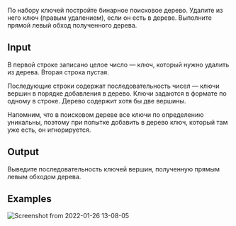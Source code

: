 По набору ключей постройте бинарное поисковое дерево. Удалите из него ключ (правым удалением), если он есть в дереве. Выполните прямой левый обход полученного дерева.

## Input
В первой строке записано целое число — ключ, который нужно удалить из дерева.
Вторая строка пустая. 

Последующие строки содержат последовательность чисел — ключи вершин в порядке добавления в дерево. Ключи задаются в формате по одному в строке. Дерево содержит хотя бы две вершины.

Напомним, что в поисковом дереве все ключи по определению уникальны, поэтому при попытке добавить в дерево ключ, который там уже есть, он игнорируется.

## Output
Выведите последовательность ключей вершин, полученную прямым левым обходом дерева.
## Examples

![Screenshot from 2022-01-26 13-08-05](https://user-images.githubusercontent.com/74289746/151168491-27840d9c-33d9-475b-83cf-d9a9d94c0573.png)
